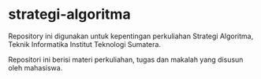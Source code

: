 # strategi-algoritma
Repository ini digunakan untuk kepentingan perkuliahan Strategi Algoritma, Teknik Informatika Institut Teknologi Sumatera.

Repositori ini berisi materi perkuliahan, tugas dan makalah yang disusun oleh mahasiswa.
